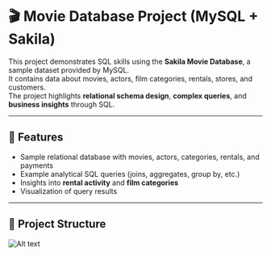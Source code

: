 # 🎬 Movie Database Project (MySQL + Sakila)

This project demonstrates SQL skills using the **Sakila Movie Database**, a sample dataset provided by MySQL.  
It contains data about movies, actors, film categories, rentals, stores, and customers.  
The project highlights **relational schema design**, **complex queries**, and **business insights** through SQL.

---

## 🚀 Features
- Sample relational database with movies, actors, categories, rentals, and payments  
- Example analytical SQL queries (joins, aggregates, group by, etc.)  
- Insights into **rental activity** and **film categories**  
- Visualization of query results  

---

## 📂 Project Structure
![Alt text](sql_movies/rentals_2006.png)
